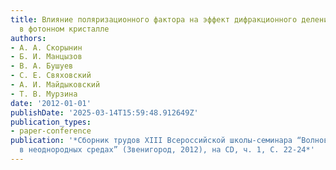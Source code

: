 ```yaml
---
title: Влияние поляризационного фактора на эффект дифракционного деления импульса
  в фотонном кристалле
authors:
- А. А. Скорынин
- Б. И. Манцызов
- В. А. Бушуев
- С. Е. Свяховский
- А. И. Майдыковский
- Т. В. Мурзина
date: '2012-01-01'
publishDate: '2025-03-14T15:59:48.912649Z'
publication_types:
- paper-conference
publication: '*Сборник трудов XIII Всероссийской школы-семинара “Волновые явления
  в неоднородных средах” (Звенигород, 2012), на CD, ч. 1, С. 22-24*'
---
```

